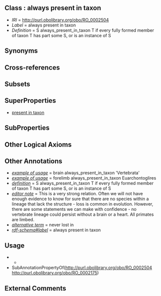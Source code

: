 
## Class : always present in taxon

 * *IRI* = http://purl.obolibrary.org/obo/RO_0002504
 * *Label* = always present in taxon
 * *Definition* = S always_present_in_taxon T if every fully formed member of taxon T has part some S, or is an instance of S

## Synonyms


## Cross-references


## Subsets


## SuperProperties

 * [present in taxon](../../RO/75/RO_0002175.md)

## SubProperties


## Other Logical Axioms


## Other Annotations

 * *[example of usage](../../IAO/12/IAO_0000112.md)* = brain always_present_in_taxon 'Vertebrata'
 * *[example of usage](../../IAO/12/IAO_0000112.md)* = forelimb always_present_in_taxon Euarchontoglires
 * *[definition](../../IAO/15/IAO_0000115.md)* = S always_present_in_taxon T if every fully formed member of taxon T has part some S, or is an instance of S
 * *[editor note](../../IAO/16/IAO_0000116.md)* = This is a very strong relation. Often we will not have enough evidence to know for sure that there are no species within a lineage that lack the structure - loss is common in evolution. However, there are some statements we can make with confidence - no vertebrate lineage could persist without a brain or a heart. All primates are limbed. 
 * *[alternative term](../../IAO/18/IAO_0000118.md)* = never lost in
 * *[rdf-schema#label](../../el/rdf-schema#label.md)* = always present in taxon

## Usage

 * -
 * SubAnnotationPropertyOf(<http://purl.obolibrary.org/obo/RO_0002504> <http://purl.obolibrary.org/obo/RO_0002175>)

## External Comments

